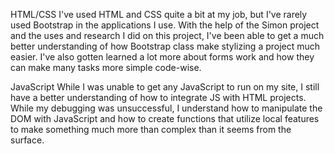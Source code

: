 HTML/CSS
I've used HTML and CSS quite a bit at my job, but I've rarely used Bootstrap
in the applications I use. With the help of the Simon project and the uses
and research I did on this project, I've been able to get a much better understanding
of how Bootstrap class make stylizing a project much easier. I've also gotten
learned a lot more about forms work and how they can make many tasks more simple code-wise.

JavaScript
While I was unable to get any JavaScript to run on my site, I still have a better understanding
of how to integrate JS with HTML projects. While my debugging was unsuccessful, I understand how
to manipulate the DOM with JavaScript and how to create functions that utilize local features to 
make something much more than complex than it seems from the surface.